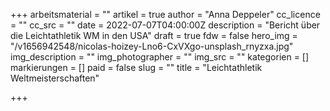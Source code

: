 +++
arbeitsmaterial = ""
artikel = true
author = "Anna Deppeler"
cc_licence = ""
cc_src = ""
date = 2022-07-07T04:00:00Z
description = "Bericht über die Leichtathletik WM in den USA"
draft = true
fdw = false
hero_img = "/v1656942548/nicolas-hoizey-Lno6-CxVXgo-unsplash_rnyzxa.jpg"
img_description = ""
img_photographer = ""
img_src = ""
kategorien = []
markierungen = []
paid = false
slug = ""
title = "Leichtathletik Weltmeisterschaften"

+++
